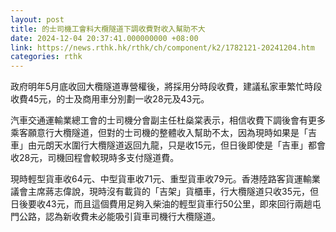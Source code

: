 ```yaml
---
layout: post
title: 的士司機工會料大欖隧道下調收費對收入幫助不大
date: 2024-12-04 20:37:41.000000000 +08:00
link: https://news.rthk.hk/rthk/ch/component/k2/1782121-20241204.htm
categories: rthk
---
```


政府明年5月底收回大欖隧道專營權後，將採用分時段收費，建議私家車繁忙時段收費45元，的士及商用車分別劃一收28元及43元。

汽車交通運輸業總工會的士司機分會副主任杜燊棠表示，相信收費下調後會有更多乘客願意行大欖隧道，但對的士司機的整體收入幫助不太，因為現時如果是「吉車」由元朗天水圍行大欖隧道返回九龍，只是收15元，但日後即使是「吉車」都會收28元，司機回程會較現時多支付隧道費。

現時輕型貨車收64元、中型貨車收71元、重型貨車收79元。香港陸路客貨運輸業議會主席蔣志偉說，現時沒有載貨的「吉架」貨櫃車，行大欖隧道只收35元，但日後要收43元，而且這個費用足夠入柴油的輕型貨車行50公里，即來回行兩趟屯門公路，認為新收費未必能吸引貨車司機行大欖隧道。
